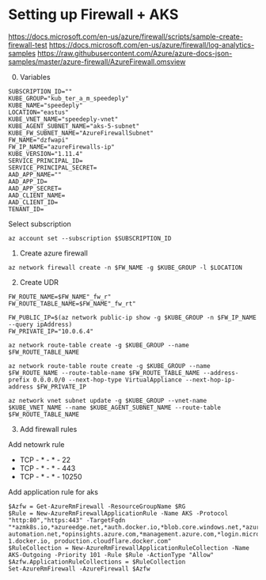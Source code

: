 # Setting up Firewall + AKS
https://docs.microsoft.com/en-us/azure/firewall/scripts/sample-create-firewall-test
https://docs.microsoft.com/en-us/azure/firewall/log-analytics-samples
https://raw.githubusercontent.com/Azure/azure-docs-json-samples/master/azure-firewall/AzureFirewall.omsview


0. Variables
```
SUBSCRIPTION_ID=""
KUBE_GROUP="kub_ter_a_m_speedeply"
KUBE_NAME="speedeply"
LOCATION="eastus"
KUBE_VNET_NAME="speedeply-vnet"
KUBE_AGENT_SUBNET_NAME="aks-5-subnet"
KUBE_FW_SUBNET_NAME="AzureFirewallSubnet"
FW_NAME="dzfwapi"
FW_IP_NAME="azureFirewalls-ip"
KUBE_VERSION="1.11.4"
SERVICE_PRINCIPAL_ID=
SERVICE_PRINCIPAL_SECRET=
AAD_APP_NAME=""
AAD_APP_ID=
AAD_APP_SECRET=
AAD_CLIENT_NAME=
AAD_CLIENT_ID=
TENANT_ID=

```

Select subscription
```
az account set --subscription $SUBSCRIPTION_ID
```

1. Create azure firewall
```
az network firewall create -n $FW_NAME -g $KUBE_GROUP -l $LOCATION
```

2. Create UDR
```
FW_ROUTE_NAME=$FW_NAME"_fw_r"
FW_ROUTE_TABLE_NAME=$FW_NAME"_fw_rt"

FW_PUBLIC_IP=$(az network public-ip show -g $KUBE_GROUP -n $FW_IP_NAME --query ipAddress)
FW_PRIVATE_IP="10.0.6.4"

az network route-table create -g $KUBE_GROUP --name $FW_ROUTE_TABLE_NAME

az network route-table route create -g $KUBE_GROUP --name $FW_ROUTE_NAME --route-table-name $FW_ROUTE_TABLE_NAME --address-prefix 0.0.0.0/0 --next-hop-type VirtualAppliance --next-hop-ip-address $FW_PRIVATE_IP

az network vnet subnet update -g $KUBE_GROUP --vnet-name $KUBE_VNET_NAME --name $KUBE_AGENT_SUBNET_NAME --route-table $FW_ROUTE_TABLE_NAME
````

3. Add firewall rules

Add netowrk rule

* TCP - * - * - 22
* TCP - * - * - 443
* TCP - * - * - 10250

Add application rule for aks
```
$Azfw = Get-AzureRmFirewall -ResourceGroupName $RG
$Rule = New-AzureRmFirewallApplicationRule -Name AKS -Protocol "http:80","https:443" -TargetFqdn "*azmk8s.io,*azureedge.net,*auth.docker.io,*blob.core.windows.net,*azure-automation.net,*opinsights.azure.com,*management.azure.com,*login.microsoftonline.com,*ubuntu.com,*vo.msecnd.net,*storage.googleapis.com,k8s.gcr.io,*.cloudflare.docker.io,*.microsoft.com,*.snapcraft.io,registry-1.docker.io, production.cloudflare.docker.com"
$RuleCollection = New-AzureRmFirewallApplicationRuleCollection -Name AKS-Outgoing -Priority 101 -Rule $Rule -ActionType "Allow"
$Azfw.ApplicationRuleCollections = $RuleCollection
Set-AzureRmFirewall -AzureFirewall $Azfw
```